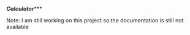 *********************************************************Calculator************************************************************


Note: I am still working on this project so the documentation is still not available
